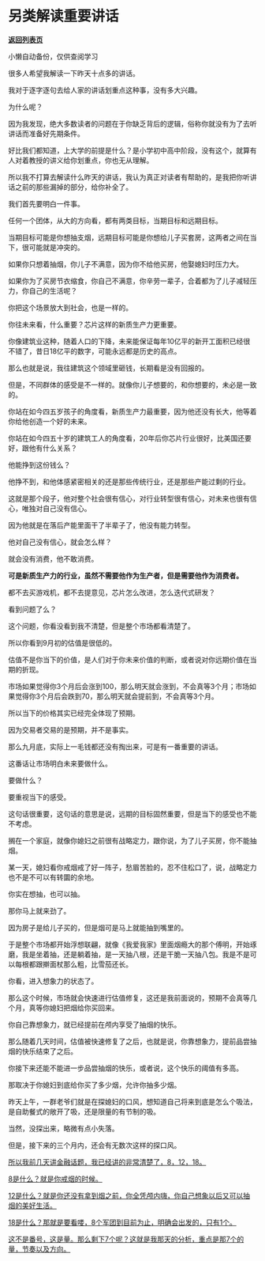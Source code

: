# 另类解读重要讲话

[**返回列表页**](/gzh/记忆承载3)

小懒自动备份，仅供查阅学习

很多人希望我解读一下昨天十点多的讲话。

我对于逐字逐句去给人家的讲话划重点这种事，没有多大兴趣。  

为什么呢？

因为我发现，绝大多数读者的问题在于你缺乏背后的逻辑，俗称你就没有为了去听讲话而准备好先期条件。

好比我们都知道，上大学的前提是什么？是小学初中高中阶段，没有这个，就算有人对着教授的讲义给你划重点，你也无从理解。

所以我不打算去解读什么昨天的讲话，我认为真正对读者有帮助的，是我把你听讲话之前的那些漏掉的部分，给你补全了。  

我们首先要明白一件事。

任何一个团体，从大的方向看，都有两类目标，当期目标和远期目标。  

当期目标可能是你想抽支烟，远期目标可能是你想给儿子买套房，这两者之间在当下，很可能就是冲突的。

如果你只想着抽烟，你儿子不满意，因为你不给他买房，他娶媳妇时压力大。

如果你为了买房节衣缩食，你自己不满意，你辛劳一辈子，合着都为了儿子减轻压力，你自己的生活呢？

你把这个场景放大到社会，也是一样的。

你往未来看，什么重要？芯片这样的新质生产力更重要。

你像建筑业这种，随着人口的下降，未来能保证每年10亿平的新开工面积已经很不错了，昔日18亿平的数字，可能永远都是历史的高点。  

那么也就是说，我往建筑这个领域里砸钱，长期看是没有回报的。  

但是，不同群体的感受是不一样的。就像你儿子想要的，和你想要的，未必是一致的。

你站在如今四五岁孩子的角度看，新质生产力最重要，因为他还没有长大，他等着你给他创造一个好的未来。

你站在如今四五十岁的建筑工人的角度看，20年后你芯片行业很好，比美国还要好，跟他有什么关系？

他能挣到这份钱么？

他挣不到，和他体感紧密相关的还是那些传统行业，还是那些产能过剩的行业。

这就是那个段子，他对整个社会很有信心，对行业转型很有信心，对未来也很有信心，唯独对自己没有信心。

因为他就是在落后产能里面干了半辈子了，他没有能力转型。  

他对自己没有信心，就会怎么样？

就会没有消费，他不敢消费。

**可是新质生产力的行业，虽然不需要他作为生产者，但是需要他作为消费者。**

都不去买游戏机，都不去提意见，芯片怎么改进，怎么迭代式研发？  

看到问题了么？  

这个问题，你看没看到我不清楚，但是整个市场都看清楚了。  

所以你看到9月初的估值是很低的。

估值不是你当下的价值，是人们对于你未来价值的判断，或者说对你远期价值在当期的折现。

市场如果觉得你3个月后会涨到100，那么明天就会涨到，不会真等3个月；市场如果觉得你3个月后会跌到70，那么明天就会提前到，不会真等3个月。

所以当下的价格其实已经完全体现了预期。

因为交易者交易的是预期，并不是事实。

那么九月底，实际上一毛钱都还没有掏出来，可是有一番重要的讲话。

这番话让市场明白未来要做什么。

要做什么？  

要重视当下的感受。

这句话很重要，这句话的意思是说，远期的目标固然重要，但是当下的感受也不能不考虑。  

搁在一个家庭，就像你媳妇之前很有战略定力，跟你说，为了儿子买房，你不能抽烟。

某一天，媳妇看你戒烟戒了好一阵子，愁眉苦脸的，忍不住松口了，说，战略定力也不是不可以有转圜的余地。

你实在想抽，也可以抽。

那你马上就来劲了。

因为房子是给儿子买的，但是烟可是马上就能抽到嘴里的。  

于是整个市场都开始浮想联翩，就像《我爱我家》里面烟瘾大的那个傅明，开始琢磨，我是坐着抽，还是躺着抽，是一天抽八根，还是干脆一天抽八包。我是不是可以每根都跟擀面杖那么粗，比雪茄还长。

你看，进入想象力的状态了。  

那么这个时候，市场就会快速进行估值修复，这还是我前面说的，预期不会真等几个月，真等你媳妇把烟给你买回来。

你自己靠想象力，就已经提前在颅内享受了抽烟的快乐。

那么随着几天时间，估值被快速修复了之后，也就是说，你靠想象力，提前品尝抽烟的快乐结束了之后。

你接下来还能不能进一步品尝抽烟的快乐，或者说，这个快乐的阈值有多高。

那取决于你媳妇到底给你买了多少烟，允许你抽多少烟。

昨天上午，一群老爷们就是在探媳妇的口风，想知道自己将来到底是怎么个吸法，是自助餐式的敞开了吸，还是限量的有节制的吸。  

当然，没探出来，略微有点小失落。  

但是，接下来的三个月内，还会有无数次这样的探口风。

[所以我前几天讲金融话题，我已经讲的非常清楚了，8，12，18。](http://mp.weixin.qq.com/s?__biz=MzkwMzQ1MzczOQ==&mid=2247484200&idx=1&sn=540cecc2f4bb02dc3a0e201a8a40b236&chksm=c0974e6cf7e0c77a72fc1cf646e5a8bf6f279510e30738f27e07afe9a458b4add5f8b16502a8&scene=21#wechat_redirect)

[8是什么？](http://mp.weixin.qq.com/s?__biz=MzkwMzQ1MzczOQ==&mid=2247484200&idx=1&sn=540cecc2f4bb02dc3a0e201a8a40b236&chksm=c0974e6cf7e0c77a72fc1cf646e5a8bf6f279510e30738f27e07afe9a458b4add5f8b16502a8&scene=21#wechat_redirect)[就是你戒烟的时候。](http://mp.weixin.qq.com/s?__biz=MzkwMzQ1MzczOQ==&mid=2247484200&idx=1&sn=540cecc2f4bb02dc3a0e201a8a40b236&chksm=c0974e6cf7e0c77a72fc1cf646e5a8bf6f279510e30738f27e07afe9a458b4add5f8b16502a8&scene=21#wechat_redirect)

[12是什么？就是你还没有拿到烟之前，你全凭颅内嗨，你自己想象以后又可以抽烟的美好生活。](http://mp.weixin.qq.com/s?__biz=MzkwMzQ1MzczOQ==&mid=2247484200&idx=1&sn=540cecc2f4bb02dc3a0e201a8a40b236&chksm=c0974e6cf7e0c77a72fc1cf646e5a8bf6f279510e30738f27e07afe9a458b4add5f8b16502a8&scene=21#wechat_redirect)

[18是什么？那就是要看喽，8个军团到目前为止，明确会出发的，只有1个。](http://mp.weixin.qq.com/s?__biz=MzkwMzQ1MzczOQ==&mid=2247484200&idx=1&sn=540cecc2f4bb02dc3a0e201a8a40b236&chksm=c0974e6cf7e0c77a72fc1cf646e5a8bf6f279510e30738f27e07afe9a458b4add5f8b16502a8&scene=21#wechat_redirect)

[这不是番号，这是量。那么剩下7个呢？这就是我那天的分析，重点是那7个的量，节奏以及方向。](http://mp.weixin.qq.com/s?__biz=MzkwMzQ1MzczOQ==&mid=2247484200&idx=1&sn=540cecc2f4bb02dc3a0e201a8a40b236&chksm=c0974e6cf7e0c77a72fc1cf646e5a8bf6f279510e30738f27e07afe9a458b4add5f8b16502a8&scene=21#wechat_redirect)


